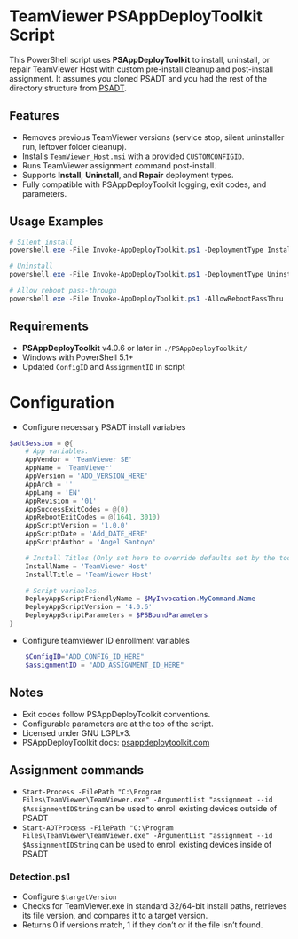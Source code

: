 # TeamViewer PSAppDeployToolkit Script

This PowerShell script uses **PSAppDeployToolkit** to install, uninstall, or repair TeamViewer Host with custom pre-install cleanup and post-install assignment. It assumes you cloned PSADT and you had the rest of the directory structure from [PSADT](https://psappdeploytoolkit.com/docs/getting-started/download).

## Features
- Removes previous TeamViewer versions (service stop, silent uninstaller run, leftover folder cleanup).
- Installs `TeamViewer_Host.msi` with a provided `CUSTOMCONFIGID`.
- Runs TeamViewer assignment command post-install.
- Supports **Install**, **Uninstall**, and **Repair** deployment types.
- Fully compatible with PSAppDeployToolkit logging, exit codes, and parameters.

## Usage Examples
```powershell
# Silent install
powershell.exe -File Invoke-AppDeployToolkit.ps1 -DeploymentType Install -DeployMode Silent

# Uninstall
powershell.exe -File Invoke-AppDeployToolkit.ps1 -DeploymentType Uninstall

# Allow reboot pass-through
powershell.exe -File Invoke-AppDeployToolkit.ps1 -AllowRebootPassThru
```

## Requirements
- **PSAppDeployToolkit** v4.0.6 or later in `./PSAppDeployToolkit/`
- Windows with PowerShell 5.1+
- Updated `ConfigID` and `AssignmentID` in script


# Configuration
- Configure necessary PSADT install variables
```powershell
$adtSession = @{
    # App variables.
    AppVendor = 'TeamViewer SE'
    AppName = 'TeamViewer'
    AppVersion = 'ADD_VERSION_HERE'
    AppArch = ''
    AppLang = 'EN'
    AppRevision = '01'
    AppSuccessExitCodes = @(0)
    AppRebootExitCodes = @(1641, 3010)
    AppScriptVersion = '1.0.0'
    AppScriptDate = 'Add_DATE_HERE'
    AppScriptAuthor = 'Angel Santoyo'

    # Install Titles (Only set here to override defaults set by the toolkit).
    InstallName = 'TeamViewer Host'
    InstallTitle = 'TeamViewer Host'

    # Script variables.
    DeployAppScriptFriendlyName = $MyInvocation.MyCommand.Name
    DeployAppScriptVersion = '4.0.6'
    DeployAppScriptParameters = $PSBoundParameters
}
```

- Configure teamviewer ID enrollment variables

```powershell
    $ConfigID="ADD_CONFIG_ID_HERE"
    $assignmentID = "ADD_ASSIGNMENT_ID_HERE"
```

## Notes
- Exit codes follow PSAppDeployToolkit conventions.
- Configurable parameters are at the top of the script.
- Licensed under GNU LGPLv3.
- PSAppDeployToolkit docs: [psappdeploytoolkit.com](https://psappdeploytoolkit.com)

## Assignment commands
-  `Start-Process -FilePath "C:\Program Files\TeamViewer\TeamViewer.exe" -ArgumentList "assignment --id $AssignmentIDString` can be used to enroll existing devices outside of PSADT
-  `Start-ADTProcess -FilePath "C:\Program Files\TeamViewer\TeamViewer.exe" -ArgumentList "assignment --id $AssignmentIDString` can be used to enroll existing devices  inside of PSADT 



### Detection.ps1
- Configure `$targetVersion`
- Checks for TeamViewer.exe in standard 32/64-bit install paths, retrieves its file version, and compares it to a target version.
- Returns 0 if versions match, 1 if they don’t or if the file isn’t found.